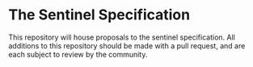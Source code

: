 # The Sentinel Specification

This repository will house proposals to the sentinel specification. All
additions to this repository should be made with a pull request, and are each
subject to review by the community.

